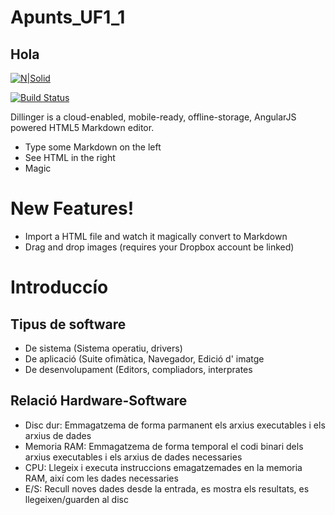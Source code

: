 # Apunts_UF1_1

## Hola

[![N|Solid](https://cldup.com/dTxpPi9lDf.thumb.png)](https://nodesource.com/products/nsolid)

[![Build Status](https://travis-ci.org/joemccann/dillinger.svg?branch=master)](https://travis-ci.org/joemccann/dillinger)

Dillinger is a cloud-enabled, mobile-ready, offline-storage, AngularJS powered HTML5 Markdown editor.

  - Type some Markdown on the left
  - See HTML in the right
  - Magic

# New Features!

  - Import a HTML file and watch it magically convert to Markdown
  - Drag and drop images (requires your Dropbox account be linked)

# Introduccío

## Tipus de software

 - De sistema (Sistema operatiu, drivers)
 - De aplicació (Suite ofimàtica, Navegador, Edició d' imatge
 - De desenvolupament (Editors, compliadors, interprates
 
 ## Relació Hardware-Software
 
 - Disc dur: Emmagatzema de forma parmanent els arxius executables i els arxius de dades
 - Memoria RAM: Emmagatzema de forma temporal el codi binari dels arxius executables i els arxius de dades necessaries
 - CPU: Llegeix i executa instruccions emagatzemades en la memoria RAM, així com les dades necessaries
 - E/S: Recull noves dades desde la entrada, es mostra els resultats, es llegeixen/guarden al disc
